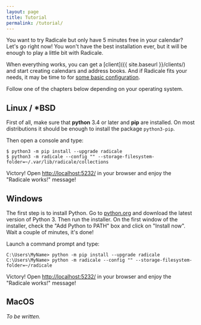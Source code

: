 ```yaml
---
layout: page
title: Tutorial
permalink: /tutorial/
---
```


You want to try Radicale but only have 5 minutes free in your calendar? Let's
go right now! You won't have the best installation ever, but it will be enough
to play a little bit with Radicale.

When everything works, you can get a [client]({{ site.baseurl }}/clients/) and
start creating calendars and address books. And if Radicale fits your needs, it
may be time to for [some basic configuration](/setup/).

Follow one of the chapters below depending on your operating system.

## Linux / \*BSD

First of all, make sure that **python** 3.4 or later and **pip** are
installed. On most distributions it should be enough to install the package
``python3-pip``.

Then open a console and type:

    $ python3 -m pip install --upgrade radicale
    $ python3 -m radicale --config "" --storage-filesystem-folder=~/.var/lib/radicale/collections

Victory! Open [http://localhost:5232/](http://localhost:5232/) in your browser
and enjoy the "Radicale works!" message!

## Windows

The first step is to install Python. Go to
[python.org](https://python.org) and download the latest version of Python 3.
Then run the installer.
On the first window of the installer, check the "Add Python to PATH" box and
click on "Install now". Wait a couple of minutes, it's done!

Launch a command prompt and type:

    C:\Users\MyName> python -m pip install --upgrade radicale
    C:\Users\MyName> python -m radicale --config "" --storage-filesystem-folder=~/radicale

Victory! Open [http://localhost:5232/](http://localhost:5232/) in your browser
and enjoy the "Radicale works!" message!

## MacOS

*To be written.*
